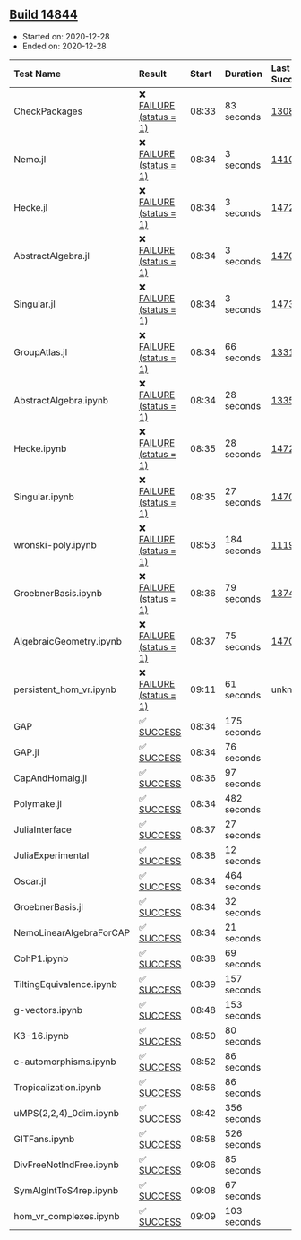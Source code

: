 ## [Build 14844](https://oscarci.mathematik.uni-kl.de/job/oscar/14844/)

* Started on: 2020-12-28
* Ended on: 2020-12-28

| Test Name    | Result | Start | Duration | Last Success | First Failure |
|:-------------|:-------|:------|:---------|:-------------|:--------------|
| CheckPackages | ❌ [FAILURE (status = 1)](https://oscarci.mathematik.uni-kl.de/job/oscar/14844/artifact/logs/build-14844/CheckPackages.log) | 08:33 | 83 seconds | [13085](https://oscarci.mathematik.uni-kl.de/job/oscar/13085/) | [13086](https://oscarci.mathematik.uni-kl.de/job/oscar/13086/) |
| Nemo.jl | ❌ [FAILURE (status = 1)](https://oscarci.mathematik.uni-kl.de/job/oscar/14844/artifact/logs/build-14844/Nemo.jl.log) | 08:34 | 3 seconds | [14101](https://oscarci.mathematik.uni-kl.de/job/oscar/14101/) | [14102](https://oscarci.mathematik.uni-kl.de/job/oscar/14102/) |
| Hecke.jl | ❌ [FAILURE (status = 1)](https://oscarci.mathematik.uni-kl.de/job/oscar/14844/artifact/logs/build-14844/Hecke.jl.log) | 08:34 | 3 seconds | [14723](https://oscarci.mathematik.uni-kl.de/job/oscar/14723/) | [14724](https://oscarci.mathematik.uni-kl.de/job/oscar/14724/) |
| AbstractAlgebra.jl | ❌ [FAILURE (status = 1)](https://oscarci.mathematik.uni-kl.de/job/oscar/14844/artifact/logs/build-14844/AbstractAlgebra.jl.log) | 08:34 | 3 seconds | [14701](https://oscarci.mathematik.uni-kl.de/job/oscar/14701/) | [14702](https://oscarci.mathematik.uni-kl.de/job/oscar/14702/) |
| Singular.jl | ❌ [FAILURE (status = 1)](https://oscarci.mathematik.uni-kl.de/job/oscar/14844/artifact/logs/build-14844/Singular.jl.log) | 08:34 | 3 seconds | [14732](https://oscarci.mathematik.uni-kl.de/job/oscar/14732/) | [14733](https://oscarci.mathematik.uni-kl.de/job/oscar/14733/) |
| GroupAtlas.jl | ❌ [FAILURE (status = 1)](https://oscarci.mathematik.uni-kl.de/job/oscar/14844/artifact/logs/build-14844/GroupAtlas.jl.log) | 08:34 | 66 seconds | [13311](https://oscarci.mathematik.uni-kl.de/job/oscar/13311/) | [13312](https://oscarci.mathematik.uni-kl.de/job/oscar/13312/) |
| AbstractAlgebra.ipynb | ❌ [FAILURE (status = 1)](https://oscarci.mathematik.uni-kl.de/job/oscar/14844/artifact/logs/build-14844/AbstractAlgebra.ipynb.log) | 08:34 | 28 seconds | [13355](https://oscarci.mathematik.uni-kl.de/job/oscar/13355/) | [13356](https://oscarci.mathematik.uni-kl.de/job/oscar/13356/) |
| Hecke.ipynb | ❌ [FAILURE (status = 1)](https://oscarci.mathematik.uni-kl.de/job/oscar/14844/artifact/logs/build-14844/Hecke.ipynb.log) | 08:35 | 28 seconds | [14723](https://oscarci.mathematik.uni-kl.de/job/oscar/14723/) | [14724](https://oscarci.mathematik.uni-kl.de/job/oscar/14724/) |
| Singular.ipynb | ❌ [FAILURE (status = 1)](https://oscarci.mathematik.uni-kl.de/job/oscar/14844/artifact/logs/build-14844/Singular.ipynb.log) | 08:35 | 27 seconds | [14701](https://oscarci.mathematik.uni-kl.de/job/oscar/14701/) | [14702](https://oscarci.mathematik.uni-kl.de/job/oscar/14702/) |
| wronski-poly.ipynb | ❌ [FAILURE (status = 1)](https://oscarci.mathematik.uni-kl.de/job/oscar/14844/artifact/logs/build-14844/wronski-poly.ipynb.log) | 08:53 | 184 seconds | [11192](https://oscarci.mathematik.uni-kl.de/job/oscar/11192/) | [11193](https://oscarci.mathematik.uni-kl.de/job/oscar/11193/) |
| GroebnerBasis.ipynb | ❌ [FAILURE (status = 1)](https://oscarci.mathematik.uni-kl.de/job/oscar/14844/artifact/logs/build-14844/GroebnerBasis.ipynb.log) | 08:36 | 79 seconds | [13748](https://oscarci.mathematik.uni-kl.de/job/oscar/13748/) | [13749](https://oscarci.mathematik.uni-kl.de/job/oscar/13749/) |
| AlgebraicGeometry.ipynb | ❌ [FAILURE (status = 1)](https://oscarci.mathematik.uni-kl.de/job/oscar/14844/artifact/logs/build-14844/AlgebraicGeometry.ipynb.log) | 08:37 | 75 seconds | [14701](https://oscarci.mathematik.uni-kl.de/job/oscar/14701/) | [14702](https://oscarci.mathematik.uni-kl.de/job/oscar/14702/) |
| persistent_hom_vr.ipynb | ❌ [FAILURE (status = 1)](https://oscarci.mathematik.uni-kl.de/job/oscar/14844/artifact/logs/build-14844/persistent_hom_vr.ipynb.log) | 09:11 | 61 seconds | unknown | unknown |
| GAP | ✅ [SUCCESS](https://oscarci.mathematik.uni-kl.de/job/oscar/14844/artifact/logs/build-14844/GAP.log) | 08:34 | 175 seconds |  |  |
| GAP.jl | ✅ [SUCCESS](https://oscarci.mathematik.uni-kl.de/job/oscar/14844/artifact/logs/build-14844/GAP.jl.log) | 08:34 | 76 seconds |  |  |
| CapAndHomalg.jl | ✅ [SUCCESS](https://oscarci.mathematik.uni-kl.de/job/oscar/14844/artifact/logs/build-14844/CapAndHomalg.jl.log) | 08:36 | 97 seconds |  |  |
| Polymake.jl | ✅ [SUCCESS](https://oscarci.mathematik.uni-kl.de/job/oscar/14844/artifact/logs/build-14844/Polymake.jl.log) | 08:34 | 482 seconds |  |  |
| JuliaInterface | ✅ [SUCCESS](https://oscarci.mathematik.uni-kl.de/job/oscar/14844/artifact/logs/build-14844/JuliaInterface.log) | 08:37 | 27 seconds |  |  |
| JuliaExperimental | ✅ [SUCCESS](https://oscarci.mathematik.uni-kl.de/job/oscar/14844/artifact/logs/build-14844/JuliaExperimental.log) | 08:38 | 12 seconds |  |  |
| Oscar.jl | ✅ [SUCCESS](https://oscarci.mathematik.uni-kl.de/job/oscar/14844/artifact/logs/build-14844/Oscar.jl.log) | 08:34 | 464 seconds |  |  |
| GroebnerBasis.jl | ✅ [SUCCESS](https://oscarci.mathematik.uni-kl.de/job/oscar/14844/artifact/logs/build-14844/GroebnerBasis.jl.log) | 08:34 | 32 seconds |  |  |
| NemoLinearAlgebraForCAP | ✅ [SUCCESS](https://oscarci.mathematik.uni-kl.de/job/oscar/14844/artifact/logs/build-14844/NemoLinearAlgebraForCAP.log) | 08:34 | 21 seconds |  |  |
| CohP1.ipynb | ✅ [SUCCESS](https://oscarci.mathematik.uni-kl.de/job/oscar/14844/artifact/logs/build-14844/CohP1.ipynb.log) | 08:38 | 69 seconds |  |  |
| TiltingEquivalence.ipynb | ✅ [SUCCESS](https://oscarci.mathematik.uni-kl.de/job/oscar/14844/artifact/logs/build-14844/TiltingEquivalence.ipynb.log) | 08:39 | 157 seconds |  |  |
| g-vectors.ipynb | ✅ [SUCCESS](https://oscarci.mathematik.uni-kl.de/job/oscar/14844/artifact/logs/build-14844/g-vectors.ipynb.log) | 08:48 | 153 seconds |  |  |
| K3-16.ipynb | ✅ [SUCCESS](https://oscarci.mathematik.uni-kl.de/job/oscar/14844/artifact/logs/build-14844/K3-16.ipynb.log) | 08:50 | 80 seconds |  |  |
| c-automorphisms.ipynb | ✅ [SUCCESS](https://oscarci.mathematik.uni-kl.de/job/oscar/14844/artifact/logs/build-14844/c-automorphisms.ipynb.log) | 08:52 | 86 seconds |  |  |
| Tropicalization.ipynb | ✅ [SUCCESS](https://oscarci.mathematik.uni-kl.de/job/oscar/14844/artifact/logs/build-14844/Tropicalization.ipynb.log) | 08:56 | 86 seconds |  |  |
| uMPS(2,2,4)_0dim.ipynb | ✅ [SUCCESS](https://oscarci.mathematik.uni-kl.de/job/oscar/14844/artifact/logs/build-14844/uMPS-2-2-4-_0dim.ipynb.log) | 08:42 | 356 seconds |  |  |
| GITFans.ipynb | ✅ [SUCCESS](https://oscarci.mathematik.uni-kl.de/job/oscar/14844/artifact/logs/build-14844/GITFans.ipynb.log) | 08:58 | 526 seconds |  |  |
| DivFreeNotIndFree.ipynb | ✅ [SUCCESS](https://oscarci.mathematik.uni-kl.de/job/oscar/14844/artifact/logs/build-14844/DivFreeNotIndFree.ipynb.log) | 09:06 | 85 seconds |  |  |
| SymAlgIntToS4rep.ipynb | ✅ [SUCCESS](https://oscarci.mathematik.uni-kl.de/job/oscar/14844/artifact/logs/build-14844/SymAlgIntToS4rep.ipynb.log) | 09:08 | 67 seconds |  |  |
| hom_vr_complexes.ipynb | ✅ [SUCCESS](https://oscarci.mathematik.uni-kl.de/job/oscar/14844/artifact/logs/build-14844/hom_vr_complexes.ipynb.log) | 09:09 | 103 seconds |  |  |
